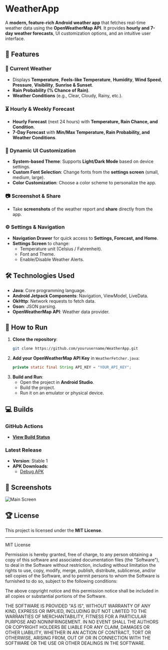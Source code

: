 # WeatherApp

A **modern, feature-rich Android weather app** that fetches real-time weather data using the **OpenWeatherMap API**. It provides **hourly and 7-day weather forecasts**, UI customization options, and an intuitive user interface.

## 🌟 Features

### 🏩 **Current Weather**
- Displays **Temperature**, **Feels-like Temperature**, **Humidity**, **Wind Speed**, **Pressure**, **Visibility**, **Sunrise & Sunset**.
- **Rain Probability (% Chance of Rain)**.
- **Weather Conditions** (e.g., Clear, Cloudy, Rainy, etc.).

### ⏳ **Hourly & Weekly Forecast**
- **Hourly Forecast** (next 24 hours) with **Temperature, Rain Chance, and Condition**.
- **7-Day Forecast** with **Min/Max Temperature, Rain Probability, and Weather Conditions**.

### 🎨 **Dynamic UI Customization**
- **System-based Theme**: Supports **Light/Dark Mode** based on device settings.
- **Custom Font Selection**: Change fonts from the **settings screen** (small, medium, large).
- **Color Customization**: Choose a color scheme to personalize the app.

### 📷 **Screenshot & Share**
- Take **screenshots** of the weather report and **share** directly from the app.

### ⚙️ **Settings & Navigation**
- **Navigation Drawer** for quick access to **Settings, Forecast, and Home**.
- **Settings Screen** to change:
    - Temperature unit (Celsius / Fahrenheit).
    - Font and Theme.
    - Enable/Disable Weather Alerts.

## 🛠️ **Technologies Used**
- **Java**: Core programming language.
- **Android Jetpack Components**: Navigation, ViewModel, LiveData.
- **OkHttp**: Network requests to fetch data.
- **Gson**: JSON parsing.
- **OpenWeatherMap API**: Weather data provider.

## 🚀 **How to Run**
1. **Clone the repository**:
   ```bash
   git clone https://github.com/yourusername/WeatherApp.git
   ```
2. **Add your OpenWeatherMap API Key** in `WeatherFetcher.java`:
   ```java
   private static final String API_KEY = "YOUR_API_KEY";
   ```
3. **Build and Run**:
    - Open the project in **Android Studio**.
    - Build the project.
    - Run it on an emulator or physical device.

## 💻 Builds
### GitHub Actions
- **[View Build Status](https://github.com/yourusername/WeatherApp/actions)**

### Latest Release
- **Version**: Stable 1
- **APK Downloads**:
    - [Debug APK](https://github.com/yourusername/WeatherApp/releases/tag/Release)

## 📸 Screenshots
![Main Screen](https://github.com/user-attachments/assets/sample-image.png)

## 🏆 License
This project is licensed under the **MIT License**.

---

MIT License

Permission is hereby granted, free of charge, to any person obtaining a copy
of this software and associated documentation files (the "Software"), to deal
in the Software without restriction, including without limitation the rights
to use, copy, modify, merge, publish, distribute, sublicense, and/or sell
copies of the Software, and to permit persons to whom the Software is
furnished to do so, subject to the following conditions:

The above copyright notice and this permission notice shall be included in all
copies or substantial portions of the Software.

THE SOFTWARE IS PROVIDED "AS IS", WITHOUT WARRANTY OF ANY KIND, EXPRESS OR
IMPLIED, INCLUDING BUT NOT LIMITED TO THE WARRANTIES OF MERCHANTABILITY,
FITNESS FOR A PARTICULAR PURPOSE AND NONINFRINGEMENT. IN NO EVENT SHALL THE
AUTHORS OR COPYRIGHT HOLDERS BE LIABLE FOR ANY CLAIM, DAMAGES OR OTHER
LIABILITY, WHETHER IN AN ACTION OF CONTRACT, TORT OR OTHERWISE, ARISING FROM,
OUT OF OR IN CONNECTION WITH THE SOFTWARE OR THE USE OR OTHER DEALINGS IN THE
SOFTWARE.
